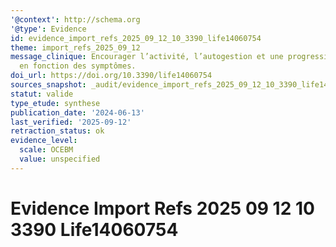 ```yaml
---
'@context': http://schema.org
'@type': Evidence
id: evidence_import_refs_2025_09_12_10_3390_life14060754
theme: import_refs_2025_09_12
message_clinique: Encourager l’activité, l’autogestion et une progression graduée
  en fonction des symptômes.
doi_url: https://doi.org/10.3390/life14060754
sources_snapshot: _audit/evidence_import_refs_2025_09_12_10_3390_life14060754.json
statut: valide
type_etude: synthese
publication_date: '2024-06-13'
last_verified: '2025-09-12'
retraction_status: ok
evidence_level:
  scale: OCEBM
  value: unspecified
---
```

# Evidence Import Refs 2025 09 12 10 3390 Life14060754

